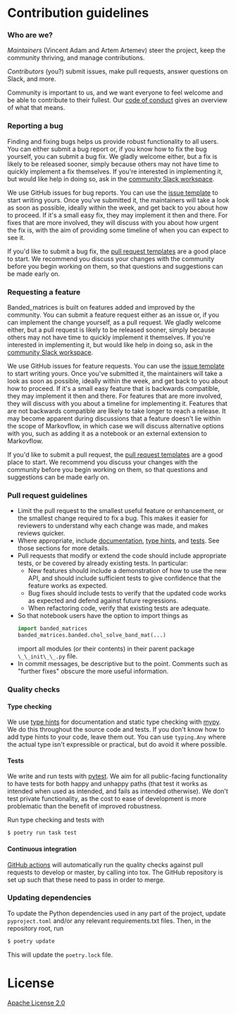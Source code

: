 # Contribution guidelines

### Who are we?

*Maintainers* (Vincent Adam and Artem Artemev) steer the project, keep the community thriving, and manage contributions.

*Contributors* (you?) submit issues, make pull requests, answer questions on Slack, and more.

Community is important to us, and we want everyone to feel welcome and be able to contribute to their fullest. Our [code of conduct](CODE_OF_CONDUCT.md) gives an overview of what that means.

### Reporting a bug

Finding and fixing bugs helps us provide robust functionality to all users. You can either submit a bug report or, if you know how to fix the bug yourself, you can submit a bug fix. We gladly welcome either, but a fix is likely to be released sooner, simply because others may not have time to quickly implement a fix themselves. If you're interested in implementing it, but would like help in doing so, ask in the [community Slack workspace](https://secondmind-labs.slack.com).

We use GitHub issues for bug reports. You can use the [issue template](https://github.com/secondmind-labs/banded_matrices/issues/new?assignees=&labels=bug&template=bug_report.md&title=) to start writing yours. Once you've submitted it, the maintainers will take a look as soon as possible, ideally within the week, and get back to you about how to proceed. If it's a small easy fix, they may implement it then and there. For fixes that are more involved, they will discuss with you about how urgent the fix is, with the aim of providing some timeline of when you can expect to see it.

If you'd like to submit a bug fix, the [pull request templates](https://github.com/secondmind-labs/banded_matrices/compare) are a good place to start. We recommend you discuss your changes with the community before you begin working on them, so that questions and suggestions can be made early on.

### Requesting a feature

Banded_matrices is built on features added and improved by the community. You can submit a feature request either as an issue or, if you can implement the change yourself, as a pull request. We gladly welcome either, but a pull request is likely to be released sooner, simply because others may not have time to quickly implement it themselves. If you're interested in implementing it, but would like help in doing so, ask in the [community Slack workspace](https://secondmind-labs.slack.com).

We use GitHub issues for feature requests. You can use the [issue template](https://github.com/secondmind-labs/banded_matrices/issues/new?assignees=&labels=&template=feature_request.md&title=) to start writing yours. Once you've submitted it, the maintainers will take a look as soon as possible, ideally within the week, and get back to you about how to proceed. If it's a small easy feature that is backwards compatible, they may implement it then and there. For features that are more involved, they will discuss with you about a timeline for implementing it. Features that are not backwards compatible are likely to take longer to reach a release. It may become apparent during discussions that a feature doesn't lie within the scope of Markovflow, in which case we will discuss alternative options with you, such as adding it as a notebook or an external extension to Markovflow.

If you'd like to submit a pull request, the [pull request templates](https://github.com/secondmind-labs/banded_matrices/compare) are a good place to start. We recommend you discuss your changes with the community before you begin working on them, so that questions and suggestions can be made early on.

### Pull request guidelines

- Limit the pull request to the smallest useful feature or enhancement, or the smallest change required to fix a bug. This makes it easier for reviewers to understand why each change was made, and makes reviews quicker.
- Where appropriate, include [documentation](#documentation), [type hints](#type-checking), and [tests](#tests). See those sections for more details.
- Pull requests that modify or extend the code should include appropriate tests, or be covered by already existing tests. In particular:
  - New features should include a demonstration of how to use the new API, and should include sufficient tests to give confidence that the feature works as expected.
  - Bug fixes should include tests to verify that the updated code works as expected and defend against future regressions.
  - When refactoring code, verify that existing tests are adequate.
- So that notebook users have the option to import things as
  ```python
  import banded_matrices
  banded_matrices.banded.chol_solve_band_mat(...)
  ```
  import all modules (or their contents) in their parent package `\_\_init\_\_.py` file.
- In commit messages, be descriptive but to the point. Comments such as "further fixes" obscure the more useful information.

### Quality checks

#### Type checking

We use [type hints](https://docs.python.org/3/library/typing.html) for documentation and static type checking with [mypy](http://mypy-lang.org). We do this throughout the source code and tests. If you don't know how to add type hints to your code, leave them out. You can use `typing.Any` where the actual type isn't expressible or practical, but do avoid it where possible.

#### Tests

We write and run tests with [pytest](https://pytest.org). We aim for all public-facing functionality to have tests for both happy and unhappy paths (that test it works as intended when used as intended, and fails as intended otherwise). We don't test private functionality, as the cost to ease of development is more problematic than the benefit of improved robustness.

Run type checking and tests with
```bash
$ poetry run task test
```

#### Continuous integration

[GitHub actions](https://docs.github.com/en/actions) will automatically run the quality checks against pull requests to develop or master, by calling into tox. The GitHub repository is set up such that these need to pass in order to merge.

### Updating dependencies

To update the Python dependencies used in any part of the project, update `pyproject.toml` and/or any relevant requirements.txt files. Then, in the repository root, run
```bash
$ poetry update
```
This will update the `poetry.lock` file.

# License

[Apache License 2.0](LICENSE)

